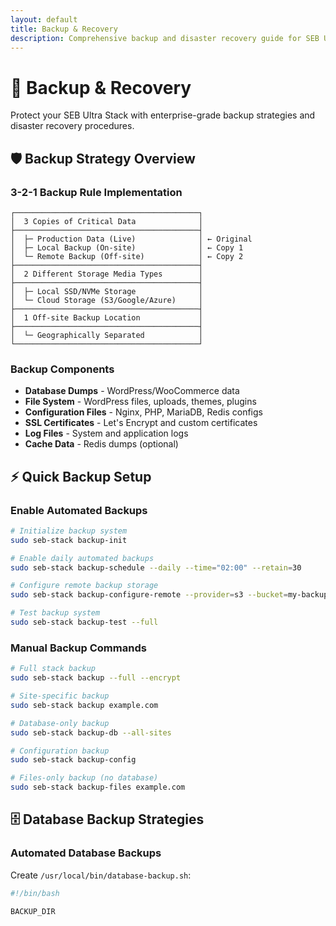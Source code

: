 ```yaml
---
layout: default
title: Backup & Recovery
description: Comprehensive backup and disaster recovery guide for SEB Ultra Stack
---
```


# 🔄 Backup & Recovery

Protect your SEB Ultra Stack with enterprise-grade backup strategies and disaster recovery procedures.

## 🛡️ Backup Strategy Overview

### **3-2-1 Backup Rule Implementation**
```
┌─────────────────────────────────────────┐
│  3 Copies of Critical Data              │
├─────────────────────────────────────────┤
│  ├─ Production Data (Live)              │ ← Original
│  ├─ Local Backup (On-site)              │ ← Copy 1
│  └─ Remote Backup (Off-site)            │ ← Copy 2
├─────────────────────────────────────────┤
│  2 Different Storage Media Types        │
├─────────────────────────────────────────┤
│  ├─ Local SSD/NVMe Storage              │
│  └─ Cloud Storage (S3/Google/Azure)     │
├─────────────────────────────────────────┤
│  1 Off-site Backup Location             │
├─────────────────────────────────────────┤
│  └─ Geographically Separated            │
└─────────────────────────────────────────┘
```

### **Backup Components**
- **Database Dumps** - WordPress/WooCommerce data
- **File System** - WordPress files, uploads, themes, plugins
- **Configuration Files** - Nginx, PHP, MariaDB, Redis configs
- **SSL Certificates** - Let's Encrypt and custom certificates
- **Log Files** - System and application logs
- **Cache Data** - Redis dumps (optional)

## ⚡ Quick Backup Setup

### **Enable Automated Backups**
```bash
# Initialize backup system
sudo seb-stack backup-init

# Enable daily automated backups
sudo seb-stack backup-schedule --daily --time="02:00" --retain=30

# Configure remote backup storage
sudo seb-stack backup-configure-remote --provider=s3 --bucket=my-backups --region=us-east-1

# Test backup system
sudo seb-stack backup-test --full
```

### **Manual Backup Commands**
```bash
# Full stack backup
sudo seb-stack backup --full --encrypt

# Site-specific backup
sudo seb-stack backup example.com

# Database-only backup
sudo seb-stack backup-db --all-sites

# Configuration backup
sudo seb-stack backup-config

# Files-only backup (no database)
sudo seb-stack backup-files example.com
```

## 🗄️ Database Backup Strategies

### **Automated Database Backups**
Create `/usr/local/bin/database-backup.sh`:

```bash
#!/bin/bash

BACKUP_DIR
